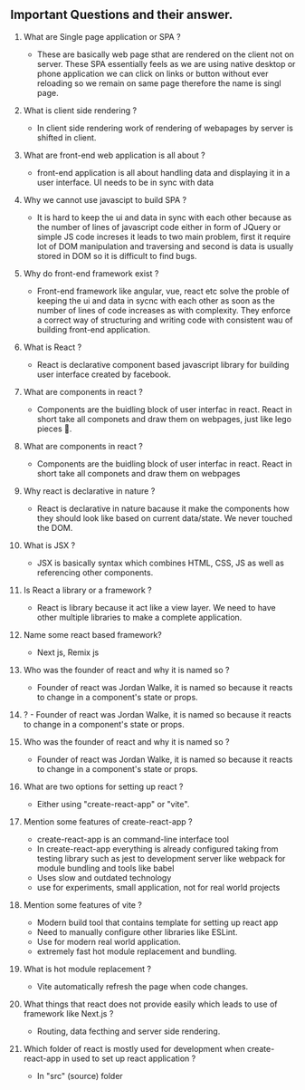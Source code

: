 ## Important Questions and their answer.

1. What are Single page application or SPA ?
   - These are basically web page sthat are rendered on the client not on server. These SPA essentially feels as we are using native desktop or phone application we can click on links or button without ever reloading so we remain on same page therefore the name is singl page.
2. What is client side rendering ?
   - In client side rendering work of rendering of webapages by server is shifted in client.
3. What are front-end web application is all about ?

   - front-end application is all about handling data and displaying it in a user interface. UI needs to be in sync with data

4. Why we cannot use javascipt to build SPA ?
   - It is hard to keep the ui and data in sync with each other because as the number of lines of javascript code either in form of JQuery or simple JS code increses it leads to two main problem, first it require lot of DOM manipulation and traversing and second is data is usually stored in DOM so it is difficult to find bugs.
5. Why do front-end framework exist ?
   - Front-end framework like angular, vue, react etc solve the proble of keeping the ui and data in sycnc with each other as soon as the number of lines of code increases as with complexity. They enforce a correct way of structuring and writing code with consistent wau of building front-end application.
6. What is React ?
   - React is declarative component based javascript library for building user interface created by facebook.
7. What are components in react ?
   - Components are the buidling block of user interfac in react. React in short take all componets and draw them on webpages, just like lego pieces 🧩.
8. What are components in react ?
   - Components are the buidling block of user interfac in react. React in short take all componets and draw them on webpages
9. Why react is declarative in nature ?
   - React is declarative in nature bacause it make the components how they should look like based on current data/state. We never touched the DOM.
10. What is JSX ?
    - JSX is basically syntax which combines HTML, CSS, JS as well as referencing other components.
11. Is React a library or a framework ?
    - React is library because it act like a view layer. We need to have other multiple libraries to make a complete application.
12. Name some react based framework?
    - Next js, Remix js
13. Who was the founder of react and why it is named so ?
    - Founder of react was Jordan Walke, it is named so because it reacts to change in a component's state or props.
14.  ?
    - Founder of react was Jordan Walke, it is named so because it reacts to change in a component's state or props.
15. Who was the founder of react and why it is named so ?
    - Founder of react was Jordan Walke, it is named so because it reacts to change in a component's state or props.
16. What are two options for setting up react ?
    - Either using "create-react-app" or "vite".
17. Mention some features of create-react-app ?
    - create-react-app is an command-line interface tool 
    - In create-react-app everything is already configured taking from testing library such as jest to development server like webpack for module bundling and tools like babel
    - Uses slow and outdated technology
    - use for experiments, small application, not for real world projects
18. Mention some features of vite ?
    - Modern build tool that contains template for setting up react app
    - Need to manually configure other libraries like ESLint.
    - Use for modern real world application.
    - extremely fast hot module replacement and bundling.
19. What is hot module replacement ?
    - Vite automatically refresh the page when code changes.
20. What things that react does not provide easily which leads to use of framework like Next.js ?
    - Routing, data fecthing and server side rendering.
21. Which folder of react is mostly used for development when create-react-app in used to set up react application ?
    - In "src" (source) folder



